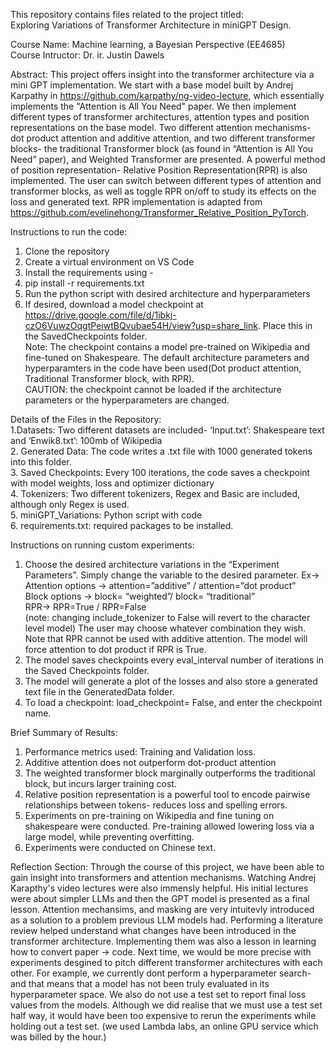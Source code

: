 
This repository contains files related to the project titled:   
Exploring Variations of Transformer Architecture in miniGPT Design.

Course Name: Machine learning, a Bayesian Perspective (EE4685)  
Course Intructor: Dr. ir. Justin Dawels

Abstract: This project offers insight into the transformer architecture via a mini GPT implementation. We start with a base model built by Andrej Karpathy in https://github.com/karpathy/ng-video-lecture, which essentially implements the "Attention is All You Need" paper. We then implement different types of transformer architectures, attention types and position representations on the base model. Two different attention mechanisms- dot product attention and additive attention, and two different transformer blocks- the traditional Transformer block (as found in “Attention is All You Need” paper), and Weighted Transformer are presented. A powerful method of position representation- Relative Position Representation(RPR) is also implemented. The user can switch between different types of attention and transformer blocks, as well as toggle RPR on/off to study its effects on the loss and generated text. RPR implementation is adapted from https://github.com/evelinehong/Transformer_Relative_Position_PyTorch.	

Instructions to run the code:
1. Clone the repository
2. Create a virtual environment on VS Code
3. Install the requirements using -
4. pip install -r requirements.txt
5. Run the python script with desired architecture and hyperparameters
6. If desired, download a model checkpoint at https://drive.google.com/file/d/1ibkj-czO6VuwzOqgtPeiwtBQvubae54H/view?usp=share_link. Place this in the SavedCheckpoints folder.				
Note: The checkpoint contains a model pre-trained on Wikipedia and fine-tuned on Shakespeare. The default architecture parameters and hyperparamters in the code have been used(Dot product attention, Traditional Transformer block, with RPR).			
CAUTION: the checkpoint cannot be loaded if the architecture parameters or the hyperparameters are changed.

Details of the Files in the Repository:  
1.Datasets: Two different datasets are included- ‘Input.txt’: Shakespeare text and ‘Enwik8.txt’: 100mb of Wikipedia  
2. Generated Data: The code writes a .txt file with 1000 generated tokens into this folder.  
3. Saved Checkpoints: Every 100 iterations, the code saves a checkpoint with model weights, loss and optimizer dictionary  
4. Tokenizers: Two different tokenizers, Regex and Basic are included, although only Regex is used.   
5. miniGPT_Variations: Python script with code  
6. requirements.txt: required packages to be installed.  

Instructions on running custom experiments:
1. Choose the desired architecture variations in the “Experiment Parameters”. Simply change the variable to the desired parameter. Ex->  
      Attention options -> attention=”additive” / attention=”dot product”  
      Block options -> block= “weighted”/ block= “traditional”  
	    RPR-> RPR=True / RPR=False  
      (note: changing include_tokenizer to False will revert to the character level model)
The user may choose whatever combination they wish. Note that RPR cannot be used with additive attention. The model will force attention to dot product  if RPR is True.
2. The model saves checkpoints every eval_interval number of iterations in the Saved Checkpoints folder.
3. The model will generate a plot of the losses and also store a generated text file in the GeneratedData folder.
4. To load a checkpoint: load_checkpoint= False, and enter the checkpoint name.

Brief Summary of Results:
1. Performance metrics used: Training and Validation loss.
2. Additive attention does not outperform dot-product attention
3. The weighted transformer block marginally outperforms the traditional block, but incurs larger training cost.
4. Relative position representation is a powerful tool to encode pairwise relationships between tokens- reduces loss and spelling errors.
5. Experiments on pre-training on Wikipedia and fine tuning on shakespeare were conducted. Pre-training allowed lowering loss via a large model, while preventing overfitting.
6. Experiments were conducted on Chinese text. 

Reflection Section:
​​Through the course of this project, we have been able to gain insight into transformers and attention mechanisms. Watching Andrej Karapthy's video lectures were also immensly helpful. His initial lectures were about simpler LLMs and then the GPT model is presented as a final lesson. Attention mechansims, and masking are very intuitevly introduced as a solution to a problem previous LLM models had. 
Performing a literature review helped understand what changes have been introduced in the transformer architecture. Implementing them was also a lesson in learning how to convert paper -> code.
Next time, we would be more precise with experiments desgined to pitch different transformer architectures with each other. For example, we currently dont perform a hyperparameter search- and that means that a model has not been truly evaluated in its hyperparameter space. We also do not use a test set to report final loss values from the models. Although we did realise that we must use a test set half way, it would have been too expensive to rerun the experiments while holding out a test set. (we used Lambda labs, an online GPU service which was billed by the hour.)
